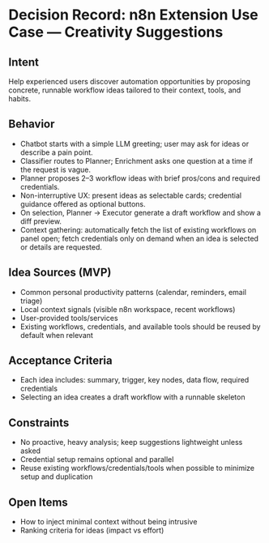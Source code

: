 # Decision Record: n8n Extension Use Case — Creativity Suggestions

## Intent
Help experienced users discover automation opportunities by proposing concrete, runnable workflow ideas tailored to their context, tools, and habits.

## Behavior
- Chatbot starts with a simple LLM greeting; user may ask for ideas or describe a pain point.
- Classifier routes to Planner; Enrichment asks one question at a time if the request is vague.
- Planner proposes 2–3 workflow ideas with brief pros/cons and required credentials.
- Non-interruptive UX: present ideas as selectable cards; credential guidance offered as optional buttons.
- On selection, Planner → Executor generate a draft workflow and show a diff preview.
 - Context gathering: automatically fetch the list of existing workflows on panel open; fetch credentials only on demand when an idea is selected or details are requested.

## Idea Sources (MVP)
- Common personal productivity patterns (calendar, reminders, email triage)
- Local context signals (visible n8n workspace, recent workflows)
- User-provided tools/services
- Existing workflows, credentials, and available tools should be reused by default when relevant

## Acceptance Criteria
- Each idea includes: summary, trigger, key nodes, data flow, required credentials
- Selecting an idea creates a draft workflow with a runnable skeleton

## Constraints
- No proactive, heavy analysis; keep suggestions lightweight unless asked
- Credential setup remains optional and parallel
 - Reuse existing workflows/credentials/tools when possible to minimize setup and duplication

## Open Items
- How to inject minimal context without being intrusive
- Ranking criteria for ideas (impact vs effort)
